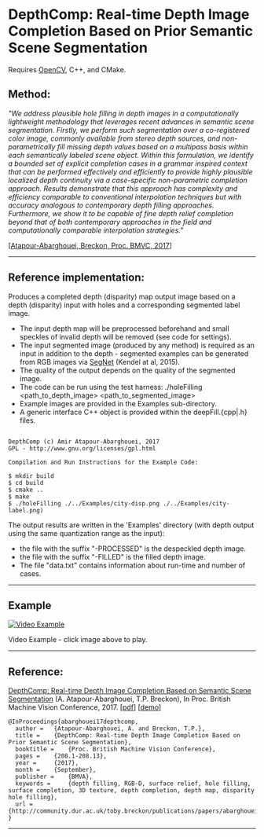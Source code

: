 # DepthComp: Real-time Depth Image Completion Based on Prior Semantic Scene Segmentation

Requires [OpenCV](http://www.opencv.org), C++, and CMake.

## Method:

_"We address plausible hole filling in depth images in a computationally lightweight methodology that leverages recent advances in semantic scene segmentation. Firstly, we perform such segmentation over a co-registered color image, commonly available from stereo depth sources, and non-parametrically fill missing depth values based on a multipass basis within each semantically labeled scene object. Within this formulation, we identify a bounded set of explicit completion cases in a grammar inspired context that can be performed effectively and efficiently to provide highly plausible localized depth continuity via a case-specific non-parametric completion approach. Results demonstrate that this approach has complexity and efficiency comparable to conventional interpolation techniques but with accuracy analogous to contemporary depth filling approaches. Furthermore, we show it to be capable of fine depth relief completion beyond that of both contemporary approaches in the field and computationally comparable interpolation strategies."_

[[Atapour-Abarghouei, Breckon, Proc. BMVC, 2017](http://breckon.eu/toby/publications/papers/abarghouei17depthcomp.pdf)]

---

## Reference implementation:
Produces a completed depth (disparity) map output image based on a depth (disparity) input with holes and a corresponding segmented label image.
* The input depth map will be preprocessed beforehand and small speckles of invalid depth will be removed (see code for settings).
* The input segmented image (produced by any method) is required as an input in addition to the depth - segmented examples can be generated from RGB images via [SegNet](http://mi.eng.cam.ac.uk/projects/segnet/) (Kendel at al, 2015).
* The quality of the output depends on the quality of the segmented image.
* The code can be run using the test harness: ./holeFilling <path_to_depth_image> <path_to_segmented_image>
* Example images are provided in the Examples sub-directory.
* A generic interface C++ object is provided within the deepFill.{cpp|.h} files.

```

DepthComp (c) Amir Atapour-Abarghouei, 2017
GPL - http://www.gnu.org/licenses/gpl.html

Compilation and Run Instructions for the Example Code:

$ mkdir build
$ cd build
$ cmake ..
$ make
$ ./holeFilling ./../Examples/city-disp.png ./../Examples/city-label.png)
```

The output results are written in the 'Examples' directory (with depth output using the same quantization range as the input):
* the file with the suffix "-PROCESSED" is the despeckled depth image.
* the file with the suffix "-FILLED" is the filled depth image.
* The file "data.txt" contains information about run-time and number of cases.

---

## Example

[![Video Example](http://i.imgur.com/7YTMFQp.png)](https://vimeo.com/224513553 "Video Example - Click to Play")

Video Example - click image above to play.

---

## Reference:

[DepthComp: Real-time Depth Image Completion Based on  Semantic Scene Segmentation](http://breckon.eu/toby/publications/papers/abarghouei17depthcomp.pdf)
(A. Atapour-Abarghouei, T.P. Breckon), In Proc. British Machine Vision Conference, 2017. [[pdf](http://breckon.eu/toby/publications/papers/abarghouei17depthcomp.pdf)] [[demo](https://vimeo.com/224513553)]

```
@InProceedings{abarghouei17depthcomp,
  author = 	 {Atapour-Abarghouei, A. and Breckon, T.P.},
  title = 	 {DepthComp: Real-time Depth Image Completion Based on Prior Semantic Scene Segmentation},
  booktitle = 	 {Proc. British Machine Vision Conference},
  pages = 	 {208.1-208.13},
  year = 	 {2017},
  month = 	 {September},
  publisher =    {BMVA},
  keywords =     {depth filling, RGB-D, surface relief, hole filling, surface completion, 3D texture, depth completion, depth map, disparity hole filling},
  url = 	 {http://community.dur.ac.uk/toby.breckon/publications/papers/abarghouei17depthcomp.pdf}
}
```
---
